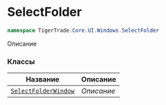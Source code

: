 
# SelectFolder
```csharp    
namespace TigerTrade.Core.UI.Windows.SelectFolder
```
Описание


### Классы
| Название | Описание |
| --- | --- |
| [`SelectFolderWindow`](./SelectFolder/SelectFolderWindow.cs.md) | *Описание* |
